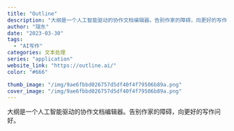 ```yaml
---
title: "Outline"
description: "大纲是一个人工智能驱动的协作文档编辑器。告别作家的障碍，向更好的写作问好。"
author: "瑞东"
date: "2023-03-30"
tags:
  - "AI写作"
categories: 文本处理
series: "application"
website_link: "https://outline.ai/"
color: "#666"

thumb_image: "/img/9ae6fbbd026757d5df40f4f79506b89a.png"
cover_image: "/img/9ae6fbbd026757d5df40f4f79506b89a.png"
---
```


大纲是一个人工智能驱动的协作文档编辑器。告别作家的障碍，向更好的写作问好。